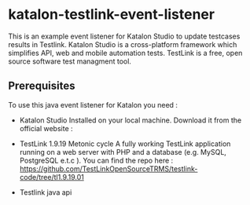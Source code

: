# katalon-testlink-event-listener

This is an example event listener for Katalon Studio to update testcases results in Testlink. Katalon Studio is a cross-platform framework which simplifies API, web and mobile automation tests. TestLink is a  free, open source software test managment tool. 


Prerequisites
---------------

To use this java event listener for Katalon you need : 

* Katalon Studio 
  Installed on your local machine. Download it from the official website :

* TestLink 1.9.19 Metonic cycle 
  A fully working TestLink application running on a web server with PHP and a database (e.g. MySQL, PostgreSQL e.t.c ).
  You can find the repo here : https://github.com/TestLinkOpenSourceTRMS/testlink-code/tree/tl1.9.19.01
* Testlink java api
